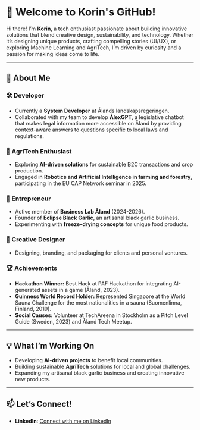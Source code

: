 # 👋 Welcome to Korin's GitHub!

Hi there! I’m **Korin**, a tech enthusiast passionate about building innovative solutions that blend creative design, sustainability, and technology. Whether it’s designing unique products, crafting compelling stories (UI/UX), or exploring Machine Learning and AgriTech, I’m driven by curiosity and a passion for making ideas come to life.

---

## 🌟 About Me

### 🛠️ Developer  
- Currently a **System Developer** at Ålands landskapsregeringen.  
- Collaborated with my team to develop **ÅlexGPT**, a legislative chatbot that makes legal information more accessible on Åland by providing context-aware answers to questions specific to local laws and regulations.  

### 🌱 AgriTech Enthusiast  
- Exploring **AI-driven solutions** for sustainable B2C transactions and crop production.  
- Engaged in **Robotics and Artificial Intelligence in farming and forestry**, participating in the EU CAP Network seminar in 2025.  

### 🍴 Entrepreneur  
- Active member of **Business Lab Åland** (2024-2026).  
- Founder of **Eclipse Black Garlic**, an artisanal black garlic business.  
- Experimenting with **freeze-drying concepts** for unique food products.  

### 🎨 Creative Designer  
- Designing, branding, and packaging for clients and personal ventures.  

### 🏆 Achievements  
- **Hackathon Winner:** Best Hack at PAF Hackathon for integrating AI-generated assets in a game (Åland, 2023).  
- **Guinness World Record Holder:** Represented Singapore at the World Sauna Challenge for the most nationalities in a sauna (Suomenlinna, Finland, 2019).  
- **Social Causes:** Volunteer at TechAreena in Stockholm as a Pitch Level Guide (Sweden, 2023) and Åland Tech Meetup.  

---

## 💡 What I’m Working On  
- Developing **AI-driven projects** to benefit local communities.  
- Building sustainable **AgriTech** solutions for local and global challenges.  
- Expanding my artisanal black garlic business and creating innovative new products.  

---

## 📫 Let’s Connect!  
- **LinkedIn**: [Connect with me on LinkedIn](https://www.linkedin.com/in/korinlim/)   
